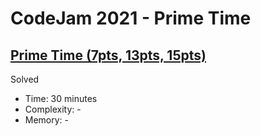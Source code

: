 # CodeJam 2021 - Prime Time

## [Prime Time (7pts, 13pts, 15pts)](https://codingcompetitions.withgoogle.com/codejam/round/000000000043585d/00000000007543d8)

Solved

* Time: 30 minutes
* Complexity: -
* Memory: -

